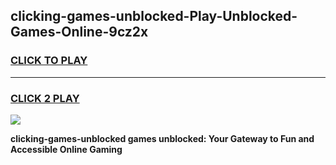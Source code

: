 
## clicking-games-unblocked-Play-Unblocked-Games-Online-9cz2x
<h3>
<a href="https://premium76.site?title=clicking-games-unblocked&ref=25A">CLICK TO PLAY</a></h3>
<hr>

<h3>
<a href="https://premium76.site?title=clicking-games-unblocked&ref=25A">CLICK 2 PLAY</a>
  
</h3>

<a href="https://premium76.site?title=clicking-games-unblocked&ref=25A"><img src="https://clearcache.store/games.png"></a>


**clicking-games-unblocked games unblocked: Your Gateway to Fun and Accessible Online Gaming**
